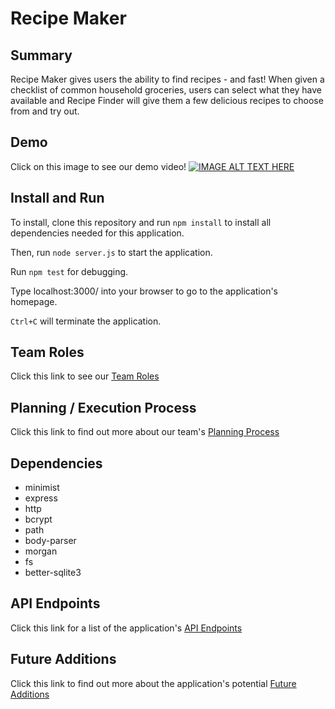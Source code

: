 
# Recipe Maker

## Summary
Recipe Maker gives users the ability to find recipes - 
and fast! When given a checklist of common household groceries,
users can select what they have available and Recipe Finder
will give them a few delicious recipes to choose from and try out.

## Demo
Click on this image to see our demo video!
[![IMAGE ALT TEXT HERE](https://i.postimg.cc/rFKHVYS6/426.png)](https://youtu.be/N2cDCBbfnEk)

## Install and Run
To install, clone this repository and run ``npm install`` to install
all dependencies needed for this application.

Then, run ``node server.js`` to start the application.

Run ``npm test`` for debugging.

Type localhost:3000/ into your browser to go to the application's homepage.

``Ctrl+C`` will terminate the application.

## Team Roles
Click this link to see our [Team Roles](docs/roles.md)

## Planning / Execution Process
Click this link to find out more about our team's [Planning Process](docs/planning.md)

## Dependencies
* minimist
* express
* http
* bcrypt
* path
* body-parser
* morgan
* fs
* better-sqlite3

## API Endpoints
Click this link for a list of the application's [API Endpoints](docs/api.md)

## Future Additions
Click this link to find out more about the application's potential [Future Additions](docs/futureadditions.md)

